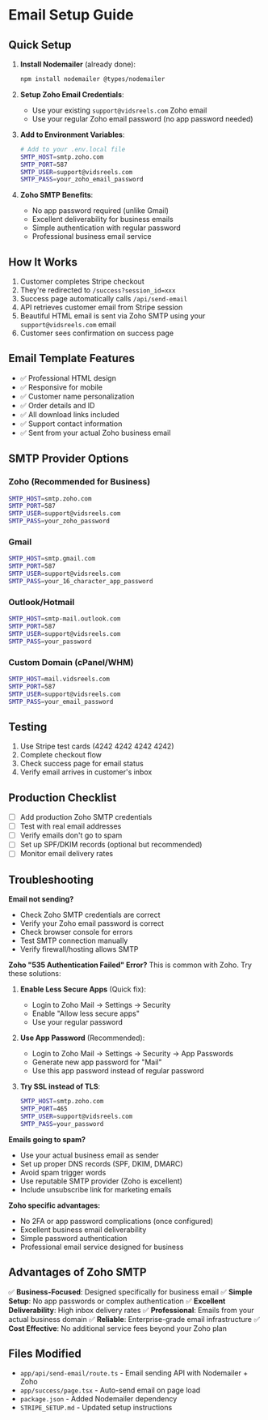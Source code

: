 # Email Setup Guide

## Quick Setup

1. **Install Nodemailer** (already done):
   ```bash
   npm install nodemailer @types/nodemailer
   ```

2. **Setup Zoho Email Credentials**:
   - Use your existing `support@vidsreels.com` Zoho email
   - Use your regular Zoho email password (no app password needed)

3. **Add to Environment Variables**:
   ```bash
   # Add to your .env.local file
   SMTP_HOST=smtp.zoho.com
   SMTP_PORT=587
   SMTP_USER=support@vidsreels.com
   SMTP_PASS=your_zoho_email_password
   ```

4. **Zoho SMTP Benefits**:
   - No app password required (unlike Gmail)
   - Excellent deliverability for business emails
   - Simple authentication with regular password
   - Professional business email service

## How It Works

1. Customer completes Stripe checkout
2. They're redirected to `/success?session_id=xxx`
3. Success page automatically calls `/api/send-email`
4. API retrieves customer email from Stripe session
5. Beautiful HTML email is sent via Zoho SMTP using your `support@vidsreels.com` email
6. Customer sees confirmation on success page

## Email Template Features

- ✅ Professional HTML design
- ✅ Responsive for mobile
- ✅ Customer name personalization
- ✅ Order details and ID
- ✅ All download links included
- ✅ Support contact information
- ✅ Sent from your actual Zoho business email

## SMTP Provider Options

### Zoho (Recommended for Business)
```bash
SMTP_HOST=smtp.zoho.com
SMTP_PORT=587
SMTP_USER=support@vidsreels.com
SMTP_PASS=your_zoho_password
```

### Gmail
```bash
SMTP_HOST=smtp.gmail.com
SMTP_PORT=587
SMTP_USER=support@vidsreels.com
SMTP_PASS=your_16_character_app_password
```

### Outlook/Hotmail
```bash
SMTP_HOST=smtp-mail.outlook.com
SMTP_PORT=587
SMTP_USER=support@vidsreels.com
SMTP_PASS=your_password
```

### Custom Domain (cPanel/WHM)
```bash
SMTP_HOST=mail.vidsreels.com
SMTP_PORT=587
SMTP_USER=support@vidsreels.com
SMTP_PASS=your_email_password
```

## Testing

1. Use Stripe test cards (4242 4242 4242 4242)
2. Complete checkout flow
3. Check success page for email status
4. Verify email arrives in customer's inbox

## Production Checklist

- [ ] Add production Zoho SMTP credentials
- [ ] Test with real email addresses
- [ ] Verify emails don't go to spam
- [ ] Set up SPF/DKIM records (optional but recommended)
- [ ] Monitor email delivery rates

## Troubleshooting

**Email not sending?**
- Check Zoho SMTP credentials are correct
- Verify your Zoho email password is correct
- Check browser console for errors
- Test SMTP connection manually
- Verify firewall/hosting allows SMTP

**Zoho "535 Authentication Failed" Error?**
This is common with Zoho. Try these solutions:

1. **Enable Less Secure Apps** (Quick fix):
   - Login to Zoho Mail → Settings → Security
   - Enable "Allow less secure apps"
   - Use your regular password

2. **Use App Password** (Recommended):
   - Login to Zoho Mail → Settings → Security → App Passwords
   - Generate new app password for "Mail"
   - Use this app password instead of regular password

3. **Try SSL instead of TLS**:
   ```bash
   SMTP_HOST=smtp.zoho.com
   SMTP_PORT=465
   SMTP_USER=support@vidsreels.com
   SMTP_PASS=your_password
   ```

**Emails going to spam?**
- Use your actual business email as sender
- Set up proper DNS records (SPF, DKIM, DMARC)
- Avoid spam trigger words
- Use reputable SMTP provider (Zoho is excellent)
- Include unsubscribe link for marketing emails

**Zoho specific advantages:**
- No 2FA or app password complications (once configured)
- Excellent business email deliverability
- Simple password authentication
- Professional email service designed for business

## Advantages of Zoho SMTP

✅ **Business-Focused**: Designed specifically for business email
✅ **Simple Setup**: No app passwords or complex authentication
✅ **Excellent Deliverability**: High inbox delivery rates
✅ **Professional**: Emails from your actual business domain
✅ **Reliable**: Enterprise-grade email infrastructure
✅ **Cost Effective**: No additional service fees beyond your Zoho plan

## Files Modified

- `app/api/send-email/route.ts` - Email sending API with Nodemailer + Zoho
- `app/success/page.tsx` - Auto-send email on page load
- `package.json` - Added Nodemailer dependency
- `STRIPE_SETUP.md` - Updated setup instructions 